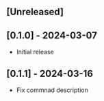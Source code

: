 ## [Unreleased]

## [0.1.0] - 2024-03-07

- Initial release

## [0.1.1] - 2024-03-16

- Fix commnad description
